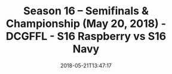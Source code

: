 ---
title: Season 16 – Semifinals & Championship (May 20, 2018) - DCGFFL - S16 Raspberry
  vs S16 Navy
teams-score:
- team: _teams/s16-raspberry.md
  score: 27
- team: _teams/s16-navy.md
  score: 20
mvp: Bryan S. (Raspberry), Andy A. (Navy)
game-ball: Peter P. (Raspberry), Jeff M. (Navy)
sportsperson: JC (Raspberry), Chord B. (Navy)
season: 16
week: 0
date: '2018-05-21T13:47:17'
pageid: season-16-semifinals-championship-may-20-2018-6363-vs-6353
---